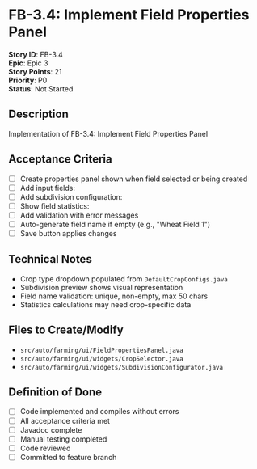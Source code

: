 # FB-3.4: Implement Field Properties Panel

**Story ID**: FB-3.4  
**Epic**: Epic 3  
**Story Points**: 21  
**Priority**: P0  
**Status**: Not Started  

## Description
Implementation of FB-3.4: Implement Field Properties Panel

## Acceptance Criteria
- [ ] Create properties panel shown when field selected or being created
- [ ] Add input fields:
- [ ] Add subdivision configuration:
- [ ] Show field statistics:
- [ ] Add validation with error messages
- [ ] Auto-generate field name if empty (e.g., "Wheat Field 1")
- [ ] Save button applies changes

## Technical Notes
- Crop type dropdown populated from `DefaultCropConfigs.java`
- Subdivision preview shows visual representation
- Field name validation: unique, non-empty, max 50 chars
- Statistics calculations may need crop-specific data

## Files to Create/Modify
- `src/auto/farming/ui/FieldPropertiesPanel.java`
- `src/auto/farming/ui/widgets/CropSelector.java`
- `src/auto/farming/ui/widgets/SubdivisionConfigurator.java`

## Definition of Done
- [ ] Code implemented and compiles without errors
- [ ] All acceptance criteria met
- [ ] Javadoc complete
- [ ] Manual testing completed
- [ ] Code reviewed
- [ ] Committed to feature branch

